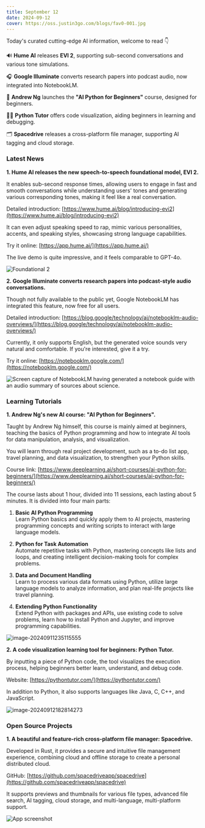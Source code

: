 ```yaml
---
title: September 12
date: 2024-09-12
cover: https://oss.justin3go.com/blogs/fav0-001.jpg
---
```


Today's curated cutting-edge AI information, welcome to read 👇

🔊 **Hume AI** releases **EVI 2**, supporting sub-second conversations and various tone simulations.

🎧 **Google Illuminate** converts research papers into podcast audio, now integrated into NotebookLM.

📘 **Andrew Ng** launches the **"AI Python for Beginners"** course, designed for beginners.

🧑‍💻 **Python Tutor** offers code visualization, aiding beginners in learning and debugging.

🗂️ **Spacedrive** releases a cross-platform file manager, supporting AI tagging and cloud storage.

### Latest News

**1. Hume AI releases the new speech-to-speech foundational model, EVI 2.**

It enables sub-second response times, allowing users to engage in fast and smooth conversations while understanding users' tones and generating various corresponding tones, making it feel like a real conversation.

Detailed introduction: [https://www.hume.ai/blog/introducing-evi2](https://www.hume.ai/blog/introducing-evi2)

It can even adjust speaking speed to rap, mimic various personalities, accents, and speaking styles, showcasing strong language capabilities.

Try it online: [https://app.hume.ai/](https://app.hume.ai/)

The live demo is quite impressive, and it feels comparable to GPT-4o.

![Foundational 2](https://directus.hume.ai/assets/629b1685-d841-4216-8d3d-d9fcbf115986/FOUNDATIONAL%202.png?width=1920&height=1080&quality=75&format=webp&fit=inside)

**2. Google Illuminate converts research papers into podcast-style audio conversations.**

Though not fully available to the public yet, Google NotebookLM has integrated this feature, now free for all users.

Detailed introduction: [https://blog.google/technology/ai/notebooklm-audio-overviews/](https://blog.google/technology/ai/notebooklm-audio-overviews/)

Currently, it only supports English, but the generated voice sounds very natural and comfortable. If you're interested, give it a try.

Try it online: [https://notebooklm.google.com/](https://notebooklm.google.com/)

![Screen capture of NotebookLM having generated a notebook guide with an audio summary of sources about science.](https://cdn.jsdelivr.net/gh/freelander/oss@master/ai-daily/2024-09-12/Audio_Overview-UI.width-1000.format-webp.webp)

### Learning Tutorials

**1. Andrew Ng's new AI course: "AI Python for Beginners".**

Taught by Andrew Ng himself, this course is mainly aimed at beginners, teaching the basics of Python programming and how to integrate AI tools for data manipulation, analysis, and visualization.

You will learn through real project development, such as a to-do list app, travel planning, and data visualization, to strengthen your Python skills.

Course link: [https://www.deeplearning.ai/short-courses/ai-python-for-beginners/](https://www.deeplearning.ai/short-courses/ai-python-for-beginners/)

The course lasts about 1 hour, divided into 11 sessions, each lasting about 5 minutes. It is divided into four main parts:

1. **Basic AI Python Programming**  
   Learn Python basics and quickly apply them to AI projects, mastering programming concepts and writing scripts to interact with large language models.

2. **Python for Task Automation**  
   Automate repetitive tasks with Python, mastering concepts like lists and loops, and creating intelligent decision-making tools for complex problems.

3. **Data and Document Handling**  
   Learn to process various data formats using Python, utilize large language models to analyze information, and plan real-life projects like travel planning.

4. **Extending Python Functionality**  
   Extend Python with packages and APIs, use existing code to solve problems, learn how to install Python and Jupyter, and improve programming capabilities.

![image-20240911235115555](https://cdn.jsdelivr.net/gh/freelander/oss@master/ai-daily/2024-09-11/image-20240911235115555.png)

**2. A code visualization learning tool for beginners: Python Tutor.**

By inputting a piece of Python code, the tool visualizes the execution process, helping beginners better learn, understand, and debug code.

Website: [https://pythontutor.com/](https://pythontutor.com/)

In addition to Python, it also supports languages like Java, C, C++, and JavaScript.

![image-20240912182814273](https://cdn.jsdelivr.net/gh/freelander/oss@master/ai-daily/2024-09-12/image-20240912182814273.png)

### Open Source Projects

**1. A beautiful and feature-rich cross-platform file manager: Spacedrive.**

Developed in Rust, it provides a secure and intuitive file management experience, combining cloud and offline storage to create a personal distributed cloud.

GitHub: [https://github.com/spacedriveapp/spacedrive](https://github.com/spacedriveapp/spacedrive)

It supports previews and thumbnails for various file types, advanced file search, AI tagging, cloud storage, and multi-language, multi-platform support.

![App screenshot](https://github.com/spacedriveapp/spacedrive/raw/main/apps/landing/public/github.webp)

